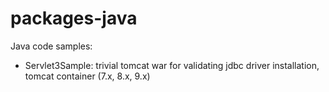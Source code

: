 # packages-java
Java code samples:
- Servlet3Sample: trivial tomcat war for validating jdbc driver installation, tomcat container (7.x, 8.x, 9.x)
